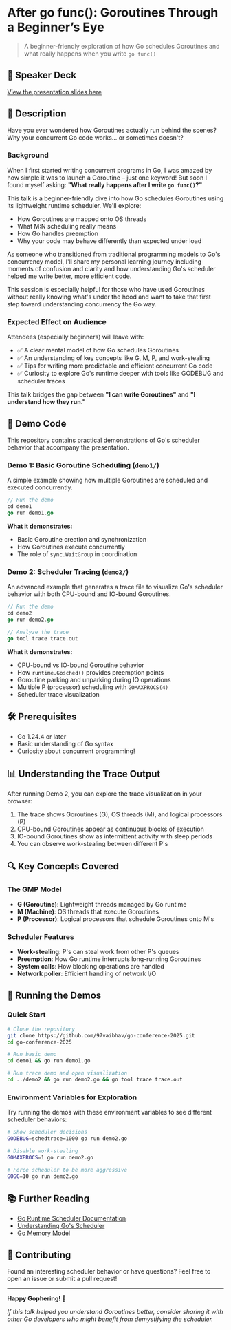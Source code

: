 # After go func(): Goroutines Through a Beginner’s Eye

> A beginner-friendly exploration of how Go schedules Goroutines and what really happens when you write `go func()`

## 🎤 Speaker Deck

[View the presentation slides here](https://speakerdeck.com/97vaibhav/after-go-func-goroutines-through-a-beginners-eye-6c9ccb98-e933-4d79-8474-b1715a0f9f2f)

## 📝 Description

Have you ever wondered how Goroutines actually run behind the scenes? Why your concurrent Go code works… or sometimes doesn't?

### Background
When I first started writing concurrent programs in Go, I was amazed by how simple it was to launch a Goroutine – just one keyword! But soon I found myself asking: **"What really happens after I write `go func()`?"**

This talk is a beginner-friendly dive into how Go schedules Goroutines using its lightweight runtime scheduler. We'll explore:
- How Goroutines are mapped onto OS threads
- What M:N scheduling really means
- How Go handles preemption
- Why your code may behave differently than expected under load

As someone who transitioned from traditional programming models to Go's concurrency model, I'll share my personal learning journey including moments of confusion and clarity and how understanding Go's scheduler helped me write better, more efficient code.

This session is especially helpful for those who have used Goroutines without really knowing what's under the hood and want to take that first step toward understanding concurrency the Go way.

### Expected Effect on Audience
Attendees (especially beginners) will leave with:
- ✅ A clear mental model of how Go schedules Goroutines
- ✅ An understanding of key concepts like G, M, P, and work-stealing
- ✅ Tips for writing more predictable and efficient concurrent Go code
- ✅ Curiosity to explore Go's runtime deeper with tools like GODEBUG and scheduler traces

This talk bridges the gap between **"I can write Goroutines"** and **"I understand how they run."**

## 🚀 Demo Code

This repository contains practical demonstrations of Go's scheduler behavior that accompany the presentation.

### Demo 1: Basic Goroutine Scheduling (`demo1/`)
A simple example showing how multiple Goroutines are scheduled and executed concurrently.

```go
// Run the demo
cd demo1
go run demo1.go
```

**What it demonstrates:**
- Basic Goroutine creation and synchronization
- How Goroutines execute concurrently
- The role of `sync.WaitGroup` in coordination

### Demo 2: Scheduler Tracing (`demo2/`)
An advanced example that generates a trace file to visualize Go's scheduler behavior with both CPU-bound and IO-bound Goroutines.

```go
// Run the demo
cd demo2
go run demo2.go

// Analyze the trace
go tool trace trace.out
```

**What it demonstrates:**
- CPU-bound vs IO-bound Goroutine behavior
- How `runtime.Gosched()` provides preemption points
- Goroutine parking and unparking during IO operations
- Multiple P (processor) scheduling with `GOMAXPROCS(4)`
- Scheduler trace visualization

## 🛠️ Prerequisites

- Go 1.24.4 or later
- Basic understanding of Go syntax
- Curiosity about concurrent programming!

## 📊 Understanding the Trace Output

After running Demo 2, you can explore the trace visualization in your browser:

1. The trace shows Goroutines (G), OS threads (M), and logical processors (P)
2. CPU-bound Goroutines appear as continuous blocks of execution
3. IO-bound Goroutines show as intermittent activity with sleep periods
4. You can observe work-stealing between different P's

## 🔍 Key Concepts Covered

### The GMP Model
- **G (Goroutine)**: Lightweight threads managed by Go runtime
- **M (Machine)**: OS threads that execute Goroutines
- **P (Processor)**: Logical processors that schedule Goroutines onto M's

### Scheduler Features
- **Work-stealing**: P's can steal work from other P's queues
- **Preemption**: How Go runtime interrupts long-running Goroutines
- **System calls**: How blocking operations are handled
- **Network poller**: Efficient handling of network I/O

## 🎯 Running the Demos

### Quick Start
```bash
# Clone the repository
git clone https://github.com/97vaibhav/go-conference-2025.git
cd go-conference-2025

# Run basic demo
cd demo1 && go run demo1.go

# Run trace demo and open visualization
cd ../demo2 && go run demo2.go && go tool trace trace.out
```

### Environment Variables for Exploration
Try running the demos with these environment variables to see different scheduler behaviors:

```bash
# Show scheduler decisions
GODEBUG=schedtrace=1000 go run demo2.go

# Disable work-stealing
GOMAXPROCS=1 go run demo2.go

# Force scheduler to be more aggressive
GOGC=10 go run demo2.go
```

## 📚 Further Reading

- [Go Runtime Scheduler Documentation](https://golang.org/src/runtime/proc.go)
- [Understanding Go's Scheduler](https://www.ardanlabs.com/blog/2018/08/scheduling-in-go-part1.html)
- [Go Memory Model](https://golang.org/ref/mem)

## 🤝 Contributing

Found an interesting scheduler behavior or have questions? Feel free to open an issue or submit a pull request!


---

**Happy Gophering! 🐹**

*If this talk helped you understand Goroutines better, consider sharing it with other Go developers who might benefit from demystifying the scheduler.*
